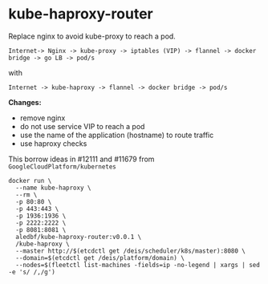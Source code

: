 # kube-haproxy-router

Replace nginx to avoid kube-proxy to reach a pod.

`Internet-> Nginx -> kube-proxy -> iptables (VIP) -> flannel -> docker bridge -> go LB -> pod/s`

with

`Internet -> kube-haproxy -> flannel -> docker bridge -> pod/s`

**Changes:**
  - remove nginx
  - do not use service VIP to reach a pod
  - use the name of the application (hostname) to route traffic
  - use haproxy checks

This borrow ideas in #12111 and #11679 from `GoogleCloudPlatform/kubernetes`

```
docker run \
  --name kube-haproxy \
  --rm \
  -p 80:80 \
  -p 443:443 \
  -p 1936:1936 \
  -p 2222:2222 \
  -p 8081:8081 \
  aledbf/kube-haproxy-router:v0.0.1 \
  /kube-haproxy \
  --master http://$(etcdctl get /deis/scheduler/k8s/master):8080 \
  --domain=$(etcdctl get /deis/platform/domain) \
  --nodes=$(fleetctl list-machines -fields=ip -no-legend | xargs | sed -e 's/ /,/g')
```
